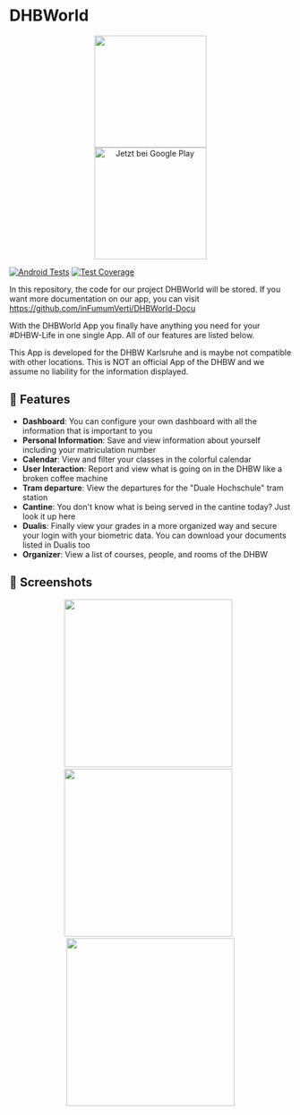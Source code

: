 # DHBWorld

<p align="center">
<img src="https://github.com/inFumumVerti/DHBWorld/raw/main/app/src/main/res/mipmap-xxxhdpi/ic_launcher.png" width="200">
<br>
<a href='https://play.google.com/store/apps/details?id=com.main.dhbworld'><img alt='Jetzt bei Google Play' src='https://play.google.com/intl/en_us/badges/static/images/badges/de_badge_web_generic.png' width="200"/></a>
</p>

[![Android Tests](https://github.com/inFumumVerti/DHBWorld/actions/workflows/android.yml/badge.svg?branch=main)](https://github.com/inFumumVerti/DHBWorld/actions/workflows/android.yml)
[![Test Coverage](https://api.codeclimate.com/v1/badges/59b979625f0beb42c65f/test_coverage)](https://codeclimate.com/github/inFumumVerti/DHBWorld/test_coverage)

In this repository, the code for our project DHBWorld will be stored. If you want more documentation on our app, 
you can visit https://github.com/inFumumVerti/DHBWorld-Docu

With the DHBWorld App you finally have anything you need for your #DHBW-Life in one single App. All of our features are listed below.

This App is developed for the DHBW Karlsruhe and is maybe not compatible with other locations. This is NOT an official App of the DHBW and we assume no liability for the information displayed.

## 🚀 Features
* **Dashboard**: You can configure your own dashboard with all the information that is important to you
* **Personal Information**: Save and view information about yourself including your matriculation number
* **Calendar**: View and filter your classes in the colorful calendar
* **User Interaction**: Report and view what is going on in the DHBW like a broken coffee machine
* **Tram departure**: View the departures for the "Duale Hochschule" tram station
* **Cantine**: You don't know what is being served in the cantine today? Just look it up here
* **Dualis**: Finally view your grades in a more organized way and secure your login with your biometric data. You can download your documents listed in Dualis too
* **Organizer**: View a list of courses, people, and rooms of the DHBW

## 👀 Screenshots
<p align="center">
<img src="https://github.com/inFumumVerti/DHBWorld/raw/main/Screenshots/Dashboard.png" width="300">&nbsp;&nbsp;<img src="https://github.com/inFumumVerti/DHBWorld/raw/main/Screenshots/Kalender.png" width="300">&nbsp;&nbsp;<img src="https://github.com/inFumumVerti/DHBWorld/raw/main/Screenshots/Dualis.png" width="300">
</p>
